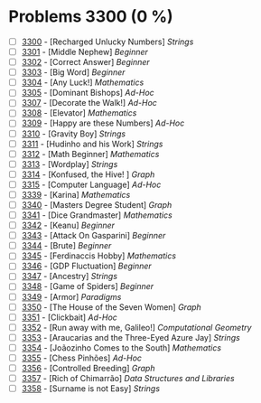 # Problems 3300 (0 %)


- [ ] [3300](https://www.beecrowd.com.br/judge/pt/problems/view/3300) - [Recharged Unlucky Numbers] *Strings*
- [ ] [3301](https://www.beecrowd.com.br/judge/pt/problems/view/3301) - [Middle Nephew] *Beginner*
- [ ] [3302](https://www.beecrowd.com.br/judge/pt/problems/view/3302) - [Correct Answer] *Beginner*
- [ ] [3303](https://www.beecrowd.com.br/judge/pt/problems/view/3303) - [Big Word] *Beginner*
- [ ] [3304](https://www.beecrowd.com.br/judge/pt/problems/view/3304) - [Any Luck!] *Mathematics*
- [ ] [3305](https://www.beecrowd.com.br/judge/pt/problems/view/3305) - [Dominant Bishops] *Ad-Hoc*
- [ ] [3307](https://www.beecrowd.com.br/judge/pt/problems/view/3307) - [Decorate the Walk!] *Ad-Hoc*
- [ ] [3308](https://www.beecrowd.com.br/judge/pt/problems/view/3308) - [Elevator] *Mathematics*
- [ ] [3309](https://www.beecrowd.com.br/judge/pt/problems/view/3309) - [Happy are these Numbers] *Ad-Hoc*
- [ ] [3310](https://www.beecrowd.com.br/judge/pt/problems/view/3310) - [Gravity Boy] *Strings*
- [ ] [3311](https://www.beecrowd.com.br/judge/pt/problems/view/3311) - [Hudinho and his Work] *Strings*
- [ ] [3312](https://www.beecrowd.com.br/judge/pt/problems/view/3312) - [Math Beginner] *Mathematics*
- [ ] [3313](https://www.beecrowd.com.br/judge/pt/problems/view/3313) - [Wordplay] *Strings*
- [ ] [3314](https://www.beecrowd.com.br/judge/pt/problems/view/3314) - [Konfused, the Hive! ] *Graph*
- [ ] [3315](https://www.beecrowd.com.br/judge/pt/problems/view/3315) - [Computer Language] *Ad-Hoc*
- [ ] [3339](https://www.beecrowd.com.br/judge/pt/problems/view/3339) - [Karina] *Mathematics*
- [ ] [3340](https://www.beecrowd.com.br/judge/pt/problems/view/3340) - [Masters Degree Student] *Graph*
- [ ] [3341](https://www.beecrowd.com.br/judge/pt/problems/view/3341) - [Dice Grandmaster] *Mathematics*
- [ ] [3342](https://www.beecrowd.com.br/judge/pt/problems/view/3342) - [Keanu] *Beginner*
- [ ] [3343](https://www.beecrowd.com.br/judge/pt/problems/view/3343) - [Attack On Gasparini] *Beginner*
- [ ] [3344](https://www.beecrowd.com.br/judge/pt/problems/view/3344) - [Brute] *Beginner*
- [ ] [3345](https://www.beecrowd.com.br/judge/pt/problems/view/3345) - [Ferdinaccis Hobby] *Mathematics*
- [ ] [3346](https://www.beecrowd.com.br/judge/pt/problems/view/3346) - [GDP Fluctuation] *Beginner*
- [ ] [3347](https://www.beecrowd.com.br/judge/pt/problems/view/3347) - [Ancestry] *Strings*
- [ ] [3348](https://www.beecrowd.com.br/judge/pt/problems/view/3348) - [Game of Spiders] *Beginner*
- [ ] [3349](https://www.beecrowd.com.br/judge/pt/problems/view/3349) - [Armor] *Paradigms*
- [ ] [3350](https://www.beecrowd.com.br/judge/pt/problems/view/3350) - [The House of the Seven Women] *Graph*
- [ ] [3351](https://www.beecrowd.com.br/judge/pt/problems/view/3351) - [Clickbait] *Ad-Hoc*
- [ ] [3352](https://www.beecrowd.com.br/judge/pt/problems/view/3352) - [Run away with me, Galileo!] *Computational Geometry*
- [ ] [3353](https://www.beecrowd.com.br/judge/pt/problems/view/3353) - [Araucarias and the Three-Eyed Azure Jay] *Strings*
- [ ] [3354](https://www.beecrowd.com.br/judge/pt/problems/view/3354) - [Joãozinho Comes to the South] *Mathematics*
- [ ] [3355](https://www.beecrowd.com.br/judge/pt/problems/view/3355) - [Chess Pinhões] *Ad-Hoc*
- [ ] [3356](https://www.beecrowd.com.br/judge/pt/problems/view/3356) - [Controlled Breeding] *Graph*
- [ ] [3357](https://www.beecrowd.com.br/judge/pt/problems/view/3357) - [Rich of Chimarrão] *Data Structures and Libraries*
- [ ] [3358](https://www.beecrowd.com.br/judge/pt/problems/view/3358) - [Surname is not Easy] *Strings*
